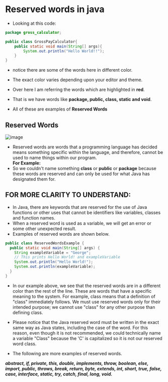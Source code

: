 # Reserved words in java
- Looking at this code:

```java 
package gross_calculator;

public class GrossPayCalculator{
    public static void main(String[] args){
        System.out.println("Hello World!!");
    }
}
```

- notice there are some of the words here in different color.
- The exact color varies depending upon your editor and theme.

- Over here I am referring the words which are highlighted in **red**.
- That is we have words like **package, public, class, static and void**.
- All of these are examples of **Reserved Words**

## Reserved Words
![image](https://user-images.githubusercontent.com/63767834/213945733-82c0cdec-fdbe-4db0-a1bd-acc7b5a07ecb.png)

- Reserved words are words that a programming language has decided means something specific within the language, and therefore, cannot be used to name things within our program.
<br> **For Example:**<br>
- So we couldn't name something **class** or **public** or **package** because these words are reserved and can only be used for what Java has designated them for.


## FOR MORE CLARITY TO UNDERSTAND:
- In Java, there are keywords that are reserved for the use of Java functions or other uses that cannot be identifiers like variables, classes and function names.
- When a reserved word is used as a variable, we will get an error or some other unexpected result. 
- Examples of reserved words are shown below.
```java
public class ReservedWordsExample {
  public static void main(String[] args) {
    String exampleVariable = "George";
    // This prints Hello World! and exampleVariable
    System.out.println("Hello World!");
    System.out.println(exampleVariable);
  }
}
```
- In our example above, we see that the reserved words are in a different color than the rest of the line. These are words that have a specific meaning to the system. For example, class means that a definition of "class" immediately follows. We must use reserved words only for their intended purpose; we cannot use "class" for any other purpose than defining class.

- Please notice that the Java reserved word must be written in the exact same way as Java states, including the case of the word. For this reason, even though it is not recommended, we could technically name a variable "Class" because the 'C' is capitalized so it is not our reserved word class.

- The following are more examples of reserved words.

_**abstract, if, private, this, double, implements, throw, boolean, else, import, public, throws, break, return, byte, extends, int, short, true, false, case, interface, static, try, catch, final, long, void.**_
